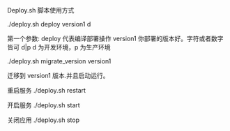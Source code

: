 Deploy.sh 脚本使用方式

./deploy.sh deploy version1 d

第一个参数:
deploy 代表编译部署操作
version1 你部署的版本好。字符或者数字皆可
d|p  d 为开发环境，p 为生产环境


./deploy.sh migrate_version version1

迁移到 version1 版本.并且启动运行。

重启服务
./deploy.sh restart

开启服务
./deploy.sh start

关闭应用
./deploy.sh stop



